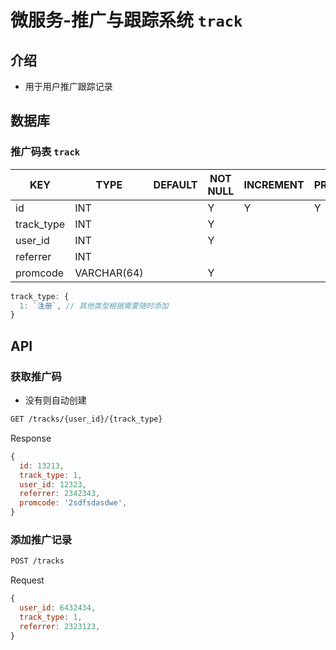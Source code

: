 # 微服务-推广与跟踪系统 `track`

## 介绍

- 用于用户推广跟踪记录

## 数据库

### 推广码表 `track`

| KEY        | TYPE        | DEFAULT | NOT NULL | INCREMENT | PRIMARY | FOREIGN | NOTICE |
|------------|-------------|---------|----------|-----------|---------|---------|--------|
| id         | INT         |         | Y        | Y         | Y       |         |        |
| track_type | INT         |         | Y        |           |         |         |        |
| user_id    | INT         |         | Y        |           |         | Y       |        |
| referrer   | INT         |         |          |           |         | Y       |        |
| promcode   | VARCHAR(64) |         | Y        |           |         |         |        |

```js
track_type: {
  1: `注册`, // 其他类型根据需要随时添加
}
```

## API

### 获取推广码

- 没有则自动创建

```sh
GET /tracks/{user_id}/{track_type}
```

Response

```js
{
  id: 13213,
  track_type: 1,
  user_id: 12323,
  referrer: 2342343,
  promcode: '2sdfsdasdwe',
}
```

### 添加推广记录

```sh
POST /tracks
```

Request

```js
{
  user_id: 6432434,
  track_type: 1,
  referrer: 2323123,
}
```